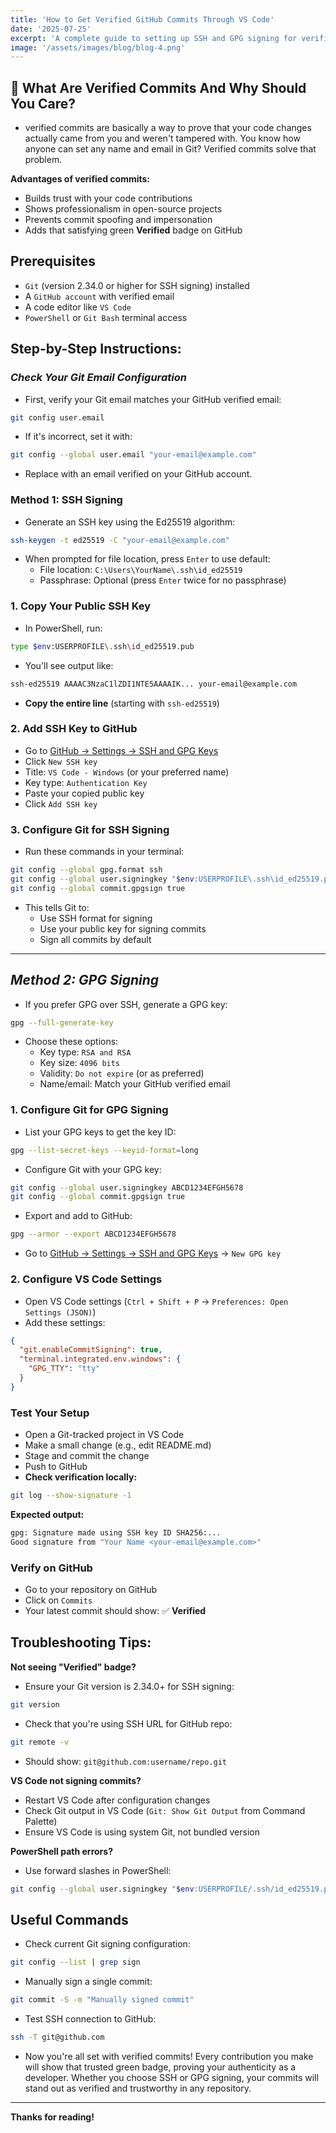 ```yaml
---
title: 'How to Get Verified GitHub Commits Through VS Code'
date: '2025-07-25'
excerpt: 'A complete guide to setting up SSH and GPG signing for verified commits in VS Code.'
image: '/assets/images/blog/blog-4.png'
---
```


## 🔐 What Are Verified Commits And Why Should You Care?

- verified commits are basically a way to prove that your code changes actually came from you and weren't tampered with. You know how anyone can set any name and email in Git? Verified commits solve that problem.

**Advantages of verified commits:**

- Builds trust with your code contributions
- Shows professionalism in open-source projects
- Prevents commit spoofing and impersonation
- Adds that satisfying green **Verified** badge on GitHub

## Prerequisites

- `Git` (version 2.34.0 or higher for SSH signing) installed
- A `GitHub account` with verified email
- A code editor like `VS Code`
- `PowerShell` or `Git Bash` terminal access

## **Step-by-Step Instructions:**

### _Check Your Git Email Configuration_

- First, verify your Git email matches your GitHub verified email:

```bash
git config user.email
```

- If it's incorrect, set it with:

```bash
git config --global user.email "your-email@example.com"
```

- Replace with an email verified on your GitHub account.

### **Method 1: SSH Signing**

- Generate an SSH key using the Ed25519 algorithm:

```bash
ssh-keygen -t ed25519 -C "your-email@example.com"
```

- When prompted for file location, press `Enter` to use default:
  - File location: `C:\Users\YourName\.ssh\id_ed25519`
  - Passphrase: Optional (press `Enter` twice for no passphrase)

### **1. Copy Your Public SSH Key**

- In PowerShell, run:

```bash
type $env:USERPROFILE\.ssh\id_ed25519.pub
```

- You'll see output like:

```bash
ssh-ed25519 AAAAC3NzaC1lZDI1NTE5AAAAIK... your-email@example.com
```

- **Copy the entire line** (starting with `ssh-ed25519`)

### **2. Add SSH Key to GitHub**

- Go to [GitHub → Settings → SSH and GPG Keys](https://github.com/settings/ssh/new)
- Click `New SSH key`
- Title: `VS Code - Windows` (or your preferred name)
- Key type: `Authentication Key`
- Paste your copied public key
- Click `Add SSH key`

### **3. Configure Git for SSH Signing**

- Run these commands in your terminal:

```bash
git config --global gpg.format ssh
git config --global user.signingkey "$env:USERPROFILE\.ssh\id_ed25519.pub"
git config --global commit.gpgsign true
```

- This tells Git to:
  - Use SSH format for signing
  - Use your public key for signing commits
  - Sign all commits by default

---

## _Method 2: GPG Signing_

- If you prefer GPG over SSH, generate a GPG key:

```bash
gpg --full-generate-key
```

- Choose these options:
  - Key type: `RSA and RSA`
  - Key size: `4096 bits`
  - Validity: `Do not expire` (or as preferred)
  - Name/email: Match your GitHub verified email

### **1. Configure Git for GPG Signing**

- List your GPG keys to get the key ID:

```bash
gpg --list-secret-keys --keyid-format=long
```

- Configure Git with your GPG key:

```bash
git config --global user.signingkey ABCD1234EFGH5678
git config --global commit.gpgsign true
```

- Export and add to GitHub:

```bash
gpg --armor --export ABCD1234EFGH5678
```

- Go to [GitHub → Settings → SSH and GPG Keys](https://github.com/settings/keys) → `New GPG key`

### **2. Configure VS Code Settings**

- Open VS Code settings (`Ctrl + Shift + P` → `Preferences: Open Settings (JSON)`)
- Add these settings:

```json
{
  "git.enableCommitSigning": true,
  "terminal.integrated.env.windows": {
    "GPG_TTY": "tty"
  }
}
```

### Test Your Setup

- Open a Git-tracked project in VS Code
- Make a small change (e.g., edit README.md)
- Stage and commit the change
- Push to GitHub
- **Check verification locally:**

```bash
git log --show-signature -1
```

**Expected output:**

```bash
gpg: Signature made using SSH key ID SHA256:...
Good signature from "Your Name <your-email@example.com>"
```

### Verify on GitHub

- Go to your repository on GitHub
- Click on `Commits`
- Your latest commit should show: ✅ **Verified**

## **Troubleshooting Tips:**

**Not seeing "Verified" badge?**

- Ensure your Git version is 2.34.0+ for SSH signing:

```bash
git version
```

- Check that you're using SSH URL for GitHub repo:

```bash
git remote -v
```

- Should show: `git@github.com:username/repo.git`

**VS Code not signing commits?**

- Restart VS Code after configuration changes
- Check Git output in VS Code (`Git: Show Git Output` from Command Palette)
- Ensure VS Code is using system Git, not bundled version

**PowerShell path errors?**

- Use forward slashes in PowerShell:

```bash
git config --global user.signingkey "$env:USERPROFILE/.ssh/id_ed25519.pub"
```

## Useful Commands

- Check current Git signing configuration:

```bash
git config --list | grep sign
```

- Manually sign a single commit:

```bash
git commit -S -m "Manually signed commit"
```

- Test SSH connection to GitHub:

```bash
ssh -T git@github.com
```

- Now you're all set with verified commits! Every contribution you make will show that trusted green badge, proving your authenticity as a developer. Whether you choose SSH or GPG signing, your commits will stand out as verified and trustworthy in any repository.

---

**Thanks for reading!**
